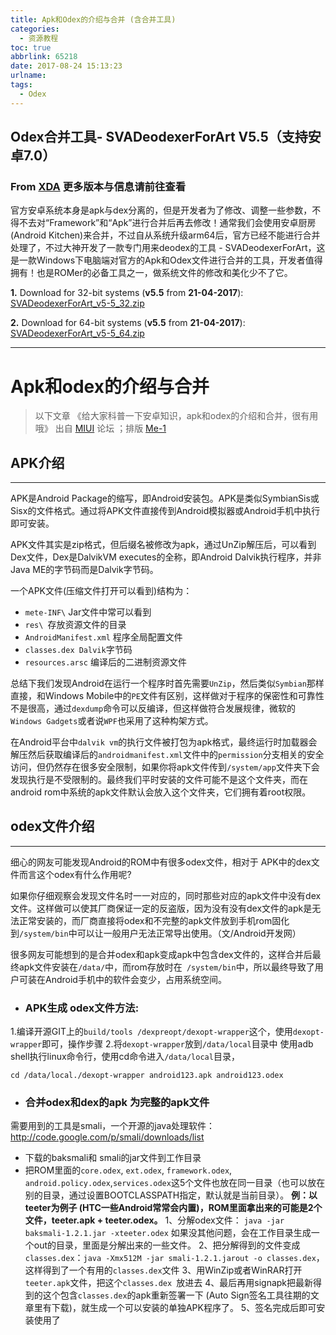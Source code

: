 ```yaml
---
title: Apk和Odex的介绍与合并 (含合并工具)
categories:
  - 资源教程
toc: true
abbrlink: 65218
date: 2017-08-24 15:13:23
urlname:
tags:
  - Odex
---
```

## Odex合并工具- SVADeodexerForArt V5.5（支持安卓7.0）
### From [XDA](https://forum.xda-developers.com/galaxy-s5/general/tool-deodex-tool-android-l-t2972025) 更多版本与信息请前往查看
官方安卓系统本身是apk与dex分离的，但是开发者为了修改、调整一些参数，不得不去对“Framework”和“Apk”进行合并后再去修改！通常我们会使用安卓厨房(Android Kitchen)来合并，不过自从系统升级arm64后，官方已经不能进行合并处理了，不过大神开发了一款专门用来deodex的工具 - SVADeodexerForArt，这是一款Windows下电脑端对官方的Apk和Odex文件进行合并的工具，开发者值得拥有！也是ROMer的必备工具之一，做系统文件的修改和美化少不了它。

**1.** Download for 32-bit systems (**v5.5** from **21-04-2017**): [SVADeodexerForArt_v5-5_32.zip](https://forum.xda-developers.com/attachment.php?attachmentid=4120575&d=1492765409 "Name:  SVADeodexerForArt_v5-5_32.zip")

**2.** Download for 64-bit systems (**v5.5** from **21-04-2017**): [SVADeodexerForArt_v5-5_64.zip](https://forum.xda-developers.com/attachment.php?attachmentid=4120576&d=1492765409 "Name:  SVADeodexerForArt_v5-5_64.zip")
***
# Apk和odex的介绍与合并
>以下文章 《给大家科普一下安卓知识，apk和odex的介绍和合并，很有用哦》 出自 [MIUI](http://www.miui.com/thread-839026-1-1.html) 论坛 ；排版 [Me-1](https://www.me-1.cn)

## APK介绍
***
APK是Android Package的缩写，即Android安装包。APK是类似SymbianSis或Sisx的文件格式。通过将APK文件直接传到Android模拟器或Android手机中执行即可安装。

APK文件其实是zip格式，但后缀名被修改为apk，通过UnZip解压后，可以看到Dex文件，Dex是DalvikVM executes的全称，即Android Dalvik执行程序，并非Java ME的字节码而是Dalvik字节码。

一个APK文件(压缩文件打开可以看到)结构为：

- `mete-INF\`  Jar文件中常可以看到
- `res\ `存放资源文件的目录
- `AndroidManifest.xml`  程序全局配置文件
- `classes.dex Dalvik`字节码
- `resources.arsc` 编译后的二进制资源文件

总结下我们发现Android在运行一个程序时首先需要`UnZip`，然后类似`Symbian`那样直接，和Windows Mobile中的`PE`文件有区别，这样做对于程序的保密性和可靠性不是很高，通过`dexdump`命令可以反编译，但这样做符合发展规律，微软的 `Windows Gadgets`或者说`WPF`也采用了这种构架方式。

在Android平台中`dalvik vm`的执行文件被打包为apk格式，最终运行时加载器会解压然后获取编译后的`androidmanifest.xml`文件中的`permission`分支相关的安全访问，但仍然存在很多安全限制，如果你将apk文件传到`/system/app`文件夹下会发现执行是不受限制的。最终我们平时安装的文件可能不是这个文件夹，而在android rom中系统的apk文件默认会放入这个文件夹，它们拥有着root权限。

## odex文件介绍 
***
细心的网友可能发现Android的ROM中有很多odex文件，相对于 APK中的dex文件而言这个odex有什么作用呢?

如果你仔细观察会发现文件名时一一对应的，同时那些对应的apk文件中没有dex文件。这样做可以使其厂商保证一定的反盗版，因为没有没有dex文件的apk是无法正常安装的，而厂商直接将odex和不完整的apk文件放到手机rom固化到`/system/bin`中可以让一般用户无法正常导出使用。（文/Android开发网）

很多网友可能想到的是合并odex和apk变成apk中包含dex文件的，这样合并后最终apk文件安装在`/data/`中，而rom存放时在` /system/bin`中，所以最终导致了用户可装在Android手机中的软件会变少，占用系统空间。

- ### APK生成 odex文件方法:
1.编译开源GIT上的`build/tools /dexpreopt/dexopt-wrapper`这个，使用`dexopt-wrapper`即可，操作步骤
2.将`dexopt-wrapper`放到`/data/local`目录中
使用adb shell执行linux命令行，使用cd命令进入`/data/local`目录，


    cd /data/local./dexopt-wrapper android123.apk android123.odex


- ### 合并odex和dex的apk 为完整的apk文件
需要用到的工具是smali，一个开源的java处理软件： http://code.google.com/p/smali/downloads/list
 - 下载的baksmali和 smali的jar文件到工作目录
 - 把ROM里面的`core.odex`, `ext.odex`, `framework.odex`, `android.policy.odex`,`services.odex`这5个文件也放在同一目录（也可以放在别的目录，通过设置BOOTCLASSPATH指定，默认就是当前目录）。
 **例：以teeter为例子 (HTC一些Android常常会内置)，ROM里面拿出来的可能是2个文件，teeter.apk + teeter.odex。**
 1、分解odex文件：
`java -jar baksmali-1.2.1.jar -xteeter.odex`
如果没其他问题，会在工作目录生成一个out的目录，里面是分解出来的一些文件。
2、把分解得到的文件变成`classes.dex`：`java -Xmx512M -jar smali-1.2.1.jarout -o classes.dex`，这样得到了一个有用的`classes.dex`文件
3、用WinZip或者WinRAR打开`teeter.apk`文件，把这个`classes.dex `放进去
4、最后再用signapk把最新得到的这个包含`classes.dex`的apk重新签署一下 (Auto Sign签名工具往期的文章里有下载)，就生成一个可以安装的单独APK程序了。
5、签名完成后即可安装使用了
